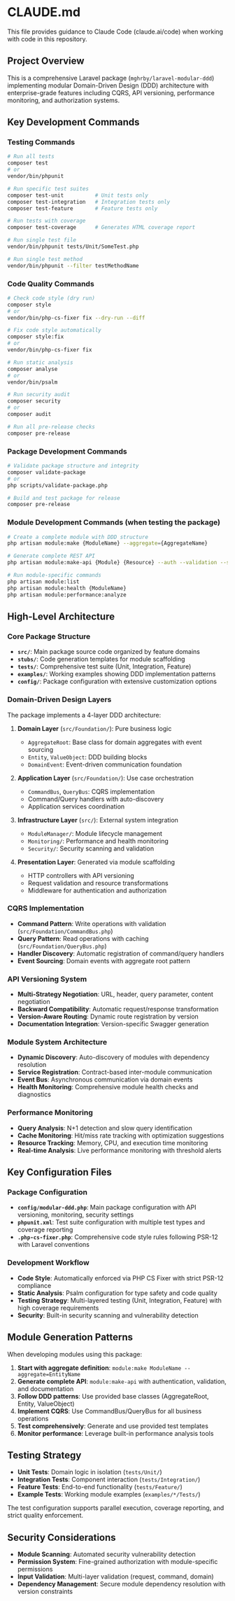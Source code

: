 # CLAUDE.md

This file provides guidance to Claude Code (claude.ai/code) when working with code in this repository.

## Project Overview

This is a comprehensive Laravel package (`mghrby/laravel-modular-ddd`) implementing modular Domain-Driven Design (DDD) architecture with enterprise-grade features including CQRS, API versioning, performance monitoring, and authorization systems.

## Key Development Commands

### Testing Commands
```bash
# Run all tests
composer test
# or
vendor/bin/phpunit

# Run specific test suites
composer test-unit          # Unit tests only
composer test-integration   # Integration tests only
composer test-feature       # Feature tests only

# Run tests with coverage
composer test-coverage      # Generates HTML coverage report

# Run single test file
vendor/bin/phpunit tests/Unit/SomeTest.php

# Run single test method
vendor/bin/phpunit --filter testMethodName
```

### Code Quality Commands
```bash
# Check code style (dry run)
composer style
# or
vendor/bin/php-cs-fixer fix --dry-run --diff

# Fix code style automatically
composer style:fix
# or
vendor/bin/php-cs-fixer fix

# Run static analysis
composer analyse
# or
vendor/bin/psalm

# Run security audit
composer security
# or
composer audit

# Run all pre-release checks
composer pre-release
```

### Package Development Commands
```bash
# Validate package structure and integrity
composer validate-package
# or
php scripts/validate-package.php

# Build and test package for release
composer pre-release
```

### Module Development Commands (when testing the package)
```bash
# Create a complete module with DDD structure
php artisan module:make {ModuleName} --aggregate={AggregateName}

# Generate complete REST API
php artisan module:make-api {Module} {Resource} --auth --validation --swagger

# Run module-specific commands
php artisan module:list
php artisan module:health {ModuleName}
php artisan module:performance:analyze
```

## High-Level Architecture

### Core Package Structure
- **`src/`**: Main package source code organized by feature domains
- **`stubs/`**: Code generation templates for module scaffolding
- **`tests/`**: Comprehensive test suite (Unit, Integration, Feature)
- **`examples/`**: Working examples showing DDD implementation patterns
- **`config/`**: Package configuration with extensive customization options

### Domain-Driven Design Layers
The package implements a 4-layer DDD architecture:

1. **Domain Layer** (`src/Foundation/`): Pure business logic
   - `AggregateRoot`: Base class for domain aggregates with event sourcing
   - `Entity`, `ValueObject`: DDD building blocks
   - `DomainEvent`: Event-driven communication foundation

2. **Application Layer** (`src/Foundation/`): Use case orchestration
   - `CommandBus`, `QueryBus`: CQRS implementation
   - Command/Query handlers with auto-discovery
   - Application services coordination

3. **Infrastructure Layer** (`src/`): External system integration
   - `ModuleManager/`: Module lifecycle management
   - `Monitoring/`: Performance and health monitoring
   - `Security/`: Security scanning and validation

4. **Presentation Layer**: Generated via module scaffolding
   - HTTP controllers with API versioning
   - Request validation and resource transformations
   - Middleware for authentication and authorization

### CQRS Implementation
- **Command Pattern**: Write operations with validation (`src/Foundation/CommandBus.php`)
- **Query Pattern**: Read operations with caching (`src/Foundation/QueryBus.php`)
- **Handler Discovery**: Automatic registration of command/query handlers
- **Event Sourcing**: Domain events with aggregate root pattern

### API Versioning System
- **Multi-Strategy Negotiation**: URL, header, query parameter, content negotiation
- **Backward Compatibility**: Automatic request/response transformation
- **Version-Aware Routing**: Dynamic route registration by version
- **Documentation Integration**: Version-specific Swagger generation

### Module System Architecture
- **Dynamic Discovery**: Auto-discovery of modules with dependency resolution
- **Service Registration**: Contract-based inter-module communication
- **Event Bus**: Asynchronous communication via domain events
- **Health Monitoring**: Comprehensive module health checks and diagnostics

### Performance Monitoring
- **Query Analysis**: N+1 detection and slow query identification
- **Cache Monitoring**: Hit/miss rate tracking with optimization suggestions
- **Resource Tracking**: Memory, CPU, and execution time monitoring
- **Real-time Analysis**: Live performance monitoring with threshold alerts

## Key Configuration Files

### Package Configuration
- **`config/modular-ddd.php`**: Main package configuration with API versioning, monitoring, security settings
- **`phpunit.xml`**: Test suite configuration with multiple test types and coverage reporting
- **`.php-cs-fixer.php`**: Comprehensive code style rules following PSR-12 with Laravel conventions

### Development Workflow
- **Code Style**: Automatically enforced via PHP CS Fixer with strict PSR-12 compliance
- **Static Analysis**: Psalm configuration for type safety and code quality
- **Testing Strategy**: Multi-layered testing (Unit, Integration, Feature) with high coverage requirements
- **Security**: Built-in security scanning and vulnerability detection

## Module Generation Patterns

When developing modules using this package:

1. **Start with aggregate definition**: `module:make ModuleName --aggregate=EntityName`
2. **Generate complete API**: `module:make-api` with authentication, validation, and documentation
3. **Follow DDD patterns**: Use provided base classes (AggregateRoot, Entity, ValueObject)
4. **Implement CQRS**: Use CommandBus/QueryBus for all business operations
5. **Test comprehensively**: Generate and use provided test templates
6. **Monitor performance**: Leverage built-in performance analysis tools

## Testing Strategy

- **Unit Tests**: Domain logic in isolation (`tests/Unit/`)
- **Integration Tests**: Component interaction (`tests/Integration/`)
- **Feature Tests**: End-to-end functionality (`tests/Feature/`)
- **Example Tests**: Working module examples (`examples/*/Tests/`)

The test configuration supports parallel execution, coverage reporting, and strict quality enforcement.

## Security Considerations

- **Module Scanning**: Automated security vulnerability detection
- **Permission System**: Fine-grained authorization with module-specific permissions
- **Input Validation**: Multi-layer validation (request, command, domain)
- **Dependency Management**: Secure module dependency resolution with version constraints